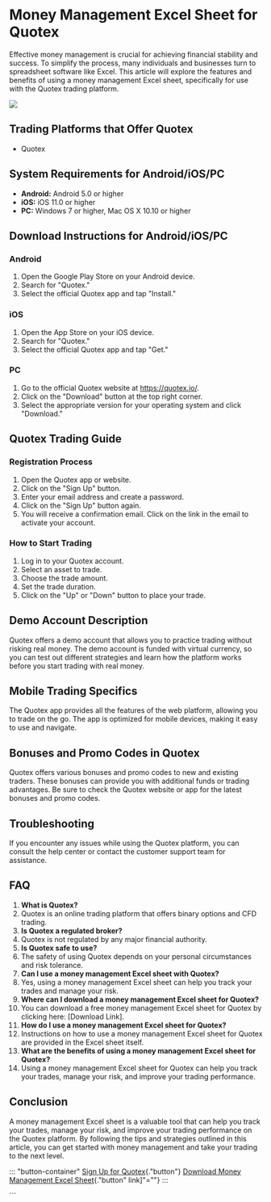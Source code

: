 # Money Management Excel Sheet for Quotex

Effective money management is crucial for achieving financial stability
and success. To simplify the process, many individuals and businesses
turn to spreadsheet software like Excel. This article will explore the
features and benefits of using a money management Excel sheet,
specifically for use with the Quotex trading platform.

[![](https://static.quotex.io/files/4_en/300_250.jpg)](https://traff.sbs/brokerqxlid)

## Trading Platforms that Offer Quotex

-   Quotex

## System Requirements for Android/iOS/PC

-   **Android:** Android 5.0 or higher
-   **iOS:** iOS 11.0 or higher
-   **PC:** Windows 7 or higher, Mac OS X 10.10 or higher

## Download Instructions for Android/iOS/PC

### Android

1.  Open the Google Play Store on your Android device.
2.  Search for "Quotex."
3.  Select the official Quotex app and tap "Install."

### iOS

1.  Open the App Store on your iOS device.
2.  Search for "Quotex."
3.  Select the official Quotex app and tap "Get."

### PC

1.  Go to the official Quotex website at https://quotex.io/.
2.  Click on the "Download" button at the top right corner.
3.  Select the appropriate version for your operating system and click
    "Download."

## Quotex Trading Guide

### Registration Process

1.  Open the Quotex app or website.
2.  Click on the "Sign Up" button.
3.  Enter your email address and create a password.
4.  Click on the "Sign Up" button again.
5.  You will receive a confirmation email. Click on the link in the
    email to activate your account.

### How to Start Trading

1.  Log in to your Quotex account.
2.  Select an asset to trade.
3.  Choose the trade amount.
4.  Set the trade duration.
5.  Click on the "Up" or "Down" button to place your trade.

## Demo Account Description

Quotex offers a demo account that allows you to practice trading without
risking real money. The demo account is funded with virtual currency, so
you can test out different strategies and learn how the platform works
before you start trading with real money.

## Mobile Trading Specifics

The Quotex app provides all the features of the web platform, allowing
you to trade on the go. The app is optimized for mobile devices, making
it easy to use and navigate.

## Bonuses and Promo Codes in Quotex

Quotex offers various bonuses and promo codes to new and existing
traders. These bonuses can provide you with additional funds or trading
advantages. Be sure to check the Quotex website or app for the latest
bonuses and promo codes.

## Troubleshooting

If you encounter any issues while using the Quotex platform, you can
consult the help center or contact the customer support team for
assistance.

## FAQ

1.  **What is Quotex?**
2.  Quotex is an online trading platform that offers binary options and
    CFD trading.
3.  **Is Quotex a regulated broker?**
4.  Quotex is not regulated by any major financial authority.
5.  **Is Quotex safe to use?**
6.  The safety of using Quotex depends on your personal circumstances
    and risk tolerance.
7.  **Can I use a money management Excel sheet with Quotex?**
8.  Yes, using a money management Excel sheet can help you track your
    trades and manage your risk.
9.  **Where can I download a money management Excel sheet for Quotex?**
10. You can download a free money management Excel sheet for Quotex by
    clicking here: \[Download Link\].
11. **How do I use a money management Excel sheet for Quotex?**
12. Instructions on how to use a money management Excel sheet for Quotex
    are provided in the Excel sheet itself.
13. **What are the benefits of using a money management Excel sheet for
    Quotex?**
14. Using a money management Excel sheet for Quotex can help you track
    your trades, manage your risk, and improve your trading performance.

## Conclusion

A money management Excel sheet is a valuable tool that can help you
track your trades, manage your risk, and improve your trading
performance on the Quotex platform. By following the tips and strategies
outlined in this article, you can get started with money management and
take your trading to the next level.

::: \"button-container\"
[Sign Up for
Quotex](\%22https://traff.sbs/brokerqxsignup\%22){."button"}
[Download Money Management Excel Sheet](\%22%5BDownload){."button"
link]"=""}
:::

\`\`\`

